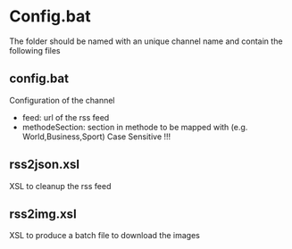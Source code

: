 # Config.bat

The folder should be named with an unique channel name and contain the following files

## config.bat

Configuration of the channel

- feed: url of the rss feed
- methodeSection: section in methode to be mapped with (e.g. World,Business,Sport) Case Sensitive !!!

## rss2json.xsl

XSL to cleanup the rss feed

## rss2img.xsl

XSL to produce a batch file to download the images
